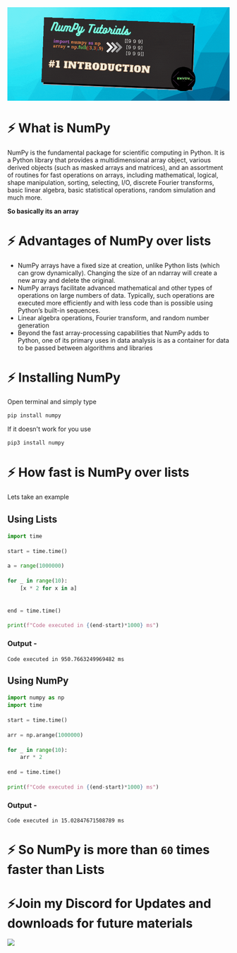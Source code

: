 <img src="main.gif">

# ⚡️ What is NumPy

NumPy is the fundamental package for scientific computing in Python. It is a Python library that provides a multidimensional array object, various derived objects (such as masked arrays and matrices), and an assortment of routines for fast operations on arrays, including mathematical, logical, shape manipulation, sorting, selecting, I/O, discrete Fourier transforms, basic linear algebra, basic statistical operations, random simulation and much more.

**So basically its an array**

# ⚡️ Advantages of NumPy over lists
- NumPy arrays have a fixed size at creation, unlike Python lists (which can grow dynamically). Changing the size of an ndarray will create a new array and delete the original.
- NumPy arrays facilitate advanced mathematical and other types of operations on large numbers of data. Typically, such operations are executed more efficiently and with less code than is possible using Python’s built-in sequences.
- Linear algebra operations, Fourier transform, and random number generation
- Beyond the fast array-processing capabilities that NumPy adds to Python, one of its primary uses in data analysis is as a container for data to be passed between algorithms and libraries

# ⚡️ Installing NumPy
Open terminal and simply type
```bash
pip install numpy
```
If it doesn't work for you use
```bash
pip3 install numpy
```

# ⚡️ How fast is NumPy over lists

Lets take an example

## Using Lists
```py
import time

start = time.time()

a = range(1000000)

for _ in range(10):
    [x * 2 for x in a]


end = time.time()

print(f"Code executed in {(end-start)*1000} ms")
```

### Output -
```
Code executed in 950.7663249969482 ms
```

## Using NumPy
```py
import numpy as np
import time

start = time.time()

arr = np.arange(1000000)

for _ in range(10):
    arr * 2

end = time.time()

print(f"Code executed in {(end-start)*1000} ms")
```

### Output -
```
Code executed in 15.02847671508789 ms
```


# ⚡️ So NumPy is more than `60` times faster than Lists

# ⚡️Join my Discord for Updates and downloads for future materials

<a href="https://discord.gg/rB9sPEFq9F"><img src="https://discordapp.com/api/guilds/864208198880722984/widget.png?style=banner4"></a>